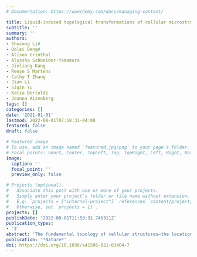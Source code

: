 ```yaml
---
# Documentation: https://wowchemy.com/docs/managing-content/

title: Liquid-induced topological transformations of cellular microstructures
subtitle: ''
summary: ''
authors:
- Shucong Li#
- Bolei Deng#
- Alison Grinthal
- Alyssha Schneider-Yamamura
- Jinliang Kang
- Reese S Martens
- Cathy T Zhang
- Jian Li
- Siqin Yu
- Katia Bertoldi
- Joanna Aizenberg
tags: []
categories: []
date: '2021-01-01'
lastmod: 2022-08-01T07:58:31-04:00
featured: false
draft: false

# Featured image
# To use, add an image named `featured.jpg/png` to your page's folder.
# Focal points: Smart, Center, TopLeft, Top, TopRight, Left, Right, BottomLeft, Bottom, BottomRight.
image:
  caption: ''
  focal_point: ''
  preview_only: false

# Projects (optional).
#   Associate this post with one or more of your projects.
#   Simply enter your project's folder or file name without extension.
#   E.g. `projects = ["internal-project"]` references `content/project/deep-learning/index.md`.
#   Otherwise, set `projects = []`.
projects: []
publishDate: '2022-08-01T11:58:31.746311Z'
publication_types:
- '2'
abstract: 'The fundamental topology of cellular structures—the location, number and connectivity of nodes and compartments—can profoundly affect their acoustic, electrical5, chemical, mechanical and optical11 properties, as well as heat, fluid and particle transport15. Approaches that harness swelling, electromagnetic actuation and mechanical instabilities in cellular materials have enabled a variety of interesting wall deformations and compartment shape alterations, but the resulting structures generally preserve the defining connectivity features of the initial topology. Achieving topological transformation presents a distinct challenge for existing strategies: it requires complex reorganization, repacking, and coordinated bending, stretching and folding, particularly around each node, where elastic resistance is highest owing to connectivity. Here we introduce a two-tiered dynamic strategy that achieves systematic reversible transformations of the fundamental topology of cellular microstructures, which can be applied to a wide range of materials and geometries. Our approach requires only exposing the structure to a selected liquid that is able to first infiltrate and plasticize the material at the molecular scale, and then, upon evaporation, form a network of localized capillary forces at the architectural scale that ‘zip’ the edges of the softened lattice into a new topological structure, which subsequently restiffens and remains kinetically trapped. Reversibility is induced by applying a mixture of liquids that act separately at the molecular and architectural scales (thus offering modular temporal control over the softening–evaporation–stiffening sequence) to restore the original topology or provide access to intermediate modes. Guided by a generalized theoretical model that connects cellular geometries, material stiffness and capillary forces, we demonstrate programmed reversible topological transformations of various lattice geometries and responsive materials that undergo fast global or localized deformations. We then harness dynamic topologies to develop active surfaces with information encryption, selective particle trapping and bubble release, as well as tunable mechanical, chemical and acoustic properties.'
publication: '*Nature*'
doi: https://doi.org/10.1038/s41586-021-03404-7
---
```

